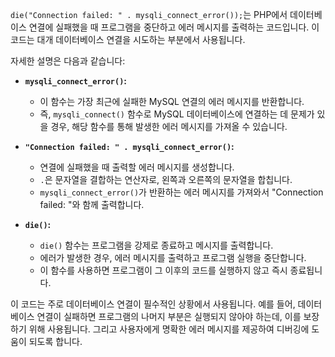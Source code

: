 `die("Connection failed: " . mysqli_connect_error());`는 PHP에서 데이터베이스 연결에 실패했을 때 프로그램을 중단하고 에러 메시지를 출력하는 코드입니다. 이 코드는 대개 데이터베이스 연결을 시도하는 부분에서 사용됩니다.

자세한 설명은 다음과 같습니다:

- **`mysqli_connect_error()`:**
  - 이 함수는 가장 최근에 실패한 MySQL 연결의 에러 메시지를 반환합니다.
  - 즉, `mysqli_connect()` 함수로 MySQL 데이터베이스에 연결하는 데 문제가 있을 경우, 해당 함수를 통해 발생한 에러 메시지를 가져올 수 있습니다.

- **`"Connection failed: " . mysqli_connect_error()`:**
  - 연결에 실패했을 때 출력할 에러 메시지를 생성합니다.
  - `.`은 문자열을 결합하는 연산자로, 왼쪽과 오른쪽의 문자열을 합칩니다.
  - `mysqli_connect_error()`가 반환하는 에러 메시지를 가져와서 "Connection failed: "와 함께 출력합니다.

- **`die()`:**
  - `die()` 함수는 프로그램을 강제로 종료하고 메시지를 출력합니다.
  - 에러가 발생한 경우, 에러 메시지를 출력하고 프로그램 실행을 중단합니다.
  - 이 함수를 사용하면 프로그램이 그 이후의 코드를 실행하지 않고 즉시 종료됩니다.

이 코드는 주로 데이터베이스 연결이 필수적인 상황에서 사용됩니다. 예를 들어, 데이터베이스 연결이 실패하면 프로그램의 나머지 부분은 실행되지 않아야 하는데, 이를 보장하기 위해 사용됩니다. 그리고 사용자에게 명확한 에러 메시지를 제공하여 디버깅에 도움이 되도록 합니다.
